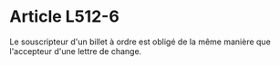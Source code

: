 # Article L512-6

Le souscripteur d'un billet à ordre est obligé de la même manière que l'accepteur d'une lettre de change.